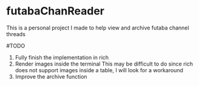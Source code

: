 # futabaChanReader

This is a personal project I made to help view and archive futaba channel threads

#TODO
1. Fully finish the implementation in rich
2. Render images inside the terminal
  This may be difficult to do since rich does not support images inside a table, I will look for a workaround
3. Improve the archive function
